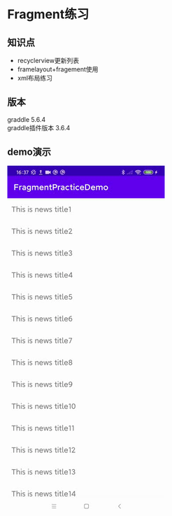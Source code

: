 # Fragment练习
## 知识点
- recyclerview更新列表
- framelayout+fragement使用
- xml布局练习

## 版本
graddle 5.6.4  
graddle插件版本 3.6.4
## demo演示

![demo显示](./image/demo.gif)





